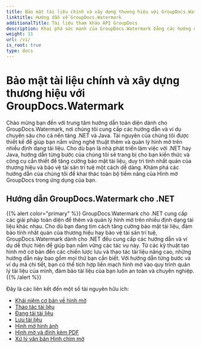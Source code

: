 ```yaml
---
title: Bảo mật tài liệu chính và xây dựng thương hiệu với GroupDocs.Watermark
linktitle: Hướng dẫn về GroupDocs.Watermark
additionalTitle: Tài liệu tham khảo API GroupDocs
description: Khai phá sức mạnh của GroupDocs.Watermark bằng các hướng dẫn .NET và Java của chúng tôi. Nắm vững các kỹ thuật tạo hình mờ để bảo mật tài liệu và xây dựng thương hiệu.
weight: 11
url: /vi/
is_root: true
type: docs
---
```

# Bảo mật tài liệu chính và xây dựng thương hiệu với GroupDocs.Watermark


Chào mừng bạn đến với trung tâm hướng dẫn toàn diện dành cho GroupDocs.Watermark, nơi chúng tôi cung cấp các hướng dẫn và ví dụ chuyên sâu cho cả nền tảng .NET và Java. Tài nguyên của chúng tôi được thiết kế để giúp bạn nắm vững nghệ thuật thêm và quản lý hình mờ trên nhiều định dạng tài liệu. Cho dù bạn là nhà phát triển làm việc với .NET hay Java, hướng dẫn từng bước của chúng tôi sẽ trang bị cho bạn kiến thức và công cụ cần thiết để tăng cường bảo mật tài liệu, duy trì tính nhất quán của thương hiệu và bảo vệ tài sản trí tuệ một cách dễ dàng. Khám phá các hướng dẫn của chúng tôi để khai thác toàn bộ tiềm năng của Hình mờ GroupDocs trong ứng dụng của bạn.


## Hướng dẫn GroupDocs.Watermark cho .NET
{{% alert color="primary" %}}
GroupDocs.Watermark cho .NET cung cấp các giải pháp toàn diện để thêm và quản lý hình mờ trên nhiều định dạng tài liệu khác nhau. Cho dù bạn đang tìm cách tăng cường bảo mật tài liệu, đảm bảo tính nhất quán của thương hiệu hay bảo vệ tài sản trí tuệ, GroupDocs.Watermark dành cho .NET đều cung cấp các hướng dẫn và ví dụ dễ thực hiện để giúp bạn nắm vững các tác vụ này. Từ các kỹ thuật tạo hình mờ cơ bản đến các chiến lược lưu và thao tác tài liệu nâng cao, những hướng dẫn này bao gồm mọi thứ bạn cần biết. Với hướng dẫn từng bước và ví dụ mã chi tiết, bạn có thể tích hợp liền mạch hình mờ vào quy trình quản lý tài liệu của mình, đảm bảo tài liệu của bạn luôn an toàn và chuyên nghiệp.
{{% /alert %}}

Đây là các liên kết đến một số tài nguyên hữu ích:
 
- [Khái niệm cơ bản về hình mờ](./net/watermarking-basics/)
- [Thao tác tài liệu](./net/document-manipulation/)
- [Đang tải tài liệu](./net/document-loadings/)
- [Lưu tài liệu](./net/document-savings/)
- [Hình mờ hình ảnh](./net/image-watermarkings/)
- [Hình mờ và đính kèm PDF](./net/pdf-watermarking-attachments/)
- [Xử lý văn bản Hình chìm mờ](./net/word-processing-watermarkings/)
